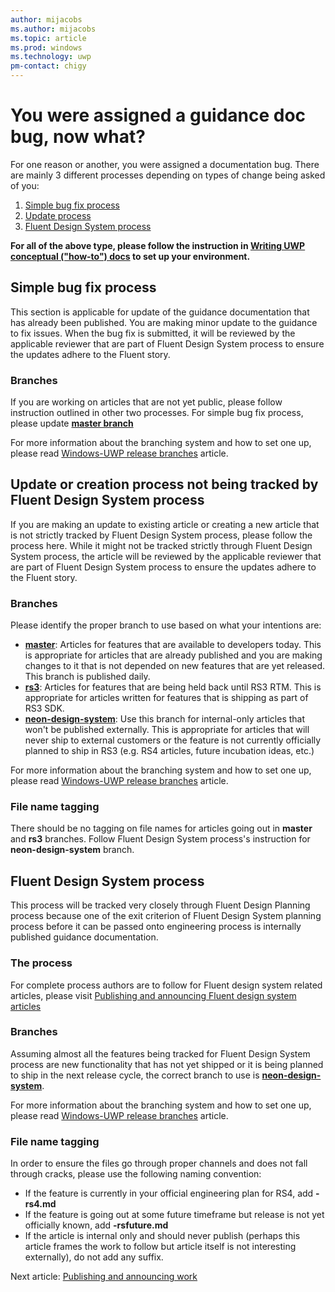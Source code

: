 ```yaml
---
author: mijacobs
ms.author: mijacobs
ms.topic: article
ms.prod: windows
ms.technology: uwp
pm-contact: chigy
---
```

# You were assigned a guidance doc bug, now what?

For one reason or another, you were assigned a documentation bug. There are mainly 3 different processes depending on types of change being asked of you:
1. [Simple bug fix process](#bug-fix)
2. [Update process](#update)
3. [Fluent Design System process](#fluent)

**For all of the above type, please follow the instruction in [Writing UWP conceptual ("how-to") docs](../conceptual/index.md) to set up your environment.**

## Simple bug fix process <a name="bug-fix">
This section is applicable for update of the guidance documentation that has already been published. You are making minor update to the guidance to fix issues.
When the bug fix is submitted, it will be reviewed by the applicable reviewer that are part of Fluent Design System process to ensure the updates adhere to the Fluent story.

### Branches
If you are working on articles that are not yet public, please follow instruction outlined in other two processes. For simple bug fix process, please update **[master branch](https://cpubwin.visualstudio.com/windows-uwp/_git/windows-uwp/?branch=flight)**

For more information about the branching system and how to set one up, please read [Windows-UWP release branches](../conceptual/branches.md) article.

## Update or creation process not being tracked by Fluent Design System process <a name="update">
If you are making an update to existing article or creating a new article that is not strictly tracked by Fluent Design System process, please follow the process here. While it might not be tracked strictly through Fluent Design System process, the article will be reviewed by the applicable reviewer that are part of Fluent Design System process to ensure the updates adhere to the Fluent story.

### Branches
Please identify the proper branch to use based on what your intentions are:
- **[master](https://cpubwin.visualstudio.com/windows-uwp/_git/windows-uwp/?branch=flight)**: Articles for features that are available to developers today. This is appropriate for articles that are already published and you are making changes to it that is not depended on new features that are yet released. This branch is published daily. 
- **[rs3](https://cpubwin.visualstudio.com/windows-uwp/_git/windows-uwp/?branch=rs3)**: Articles for features that are being held back until RS3 RTM. This is appropriate for articles written for features that is shipping as part of RS3 SDK. 
- **[neon-design-system](https://cpubwin.visualstudio.com/windows-uwp/_git/windows-uwp/?branch=neon-design-system)**: Use this branch for internal-only articles that won't be published externally. This is appropriate for articles that will never ship to external customers or the feature is not currently officially planned to ship in RS3 (e.g. RS4 articles, future incubation ideas, etc.)  

For more information about the branching system and how to set one up, please read [Windows-UWP release branches](../conceptual/branches.md) article.

### File name tagging
There should be no tagging on file names for articles going out in **master** and **rs3** branches.
Follow Fluent Design System process's instruction for **neon-design-system** branch.

## Fluent Design System process <a name="fluent">
This process will be tracked very closely through Fluent Design Planning process because one of the exit criterion of Fluent Design System planning process before it can be passed onto engineering process is internally published guidance documentation.

### The process
For complete process authors are to follow for Fluent design system related articles, please visit [Publishing and announcing Fluent design system articles](publishing-and-announcing.md)

### Branches
Assuming almost all the features being tracked for Fluent Design System process are new functionality that has not yet shipped or it is being planned to ship in the next release cycle, the correct branch to use is **[neon-design-system](https://cpubwin.visualstudio.com/windows-uwp/_git/windows-uwp/?branch=neon-design-system)**.

For more information about the branching system and how to set one up, please read [Windows-UWP release branches](../conceptual/branches.md) article.

### File name tagging
In order to ensure the files go through proper channels and does not fall through cracks, please use the following naming convention:
- If the feature is currently in your official engineering plan for RS4, add **-rs4.md**
- If the feature is going out at some future timeframe but release is not yet officially known, add **-rsfuture.md**
- If the article is internal only and should never publish (perhaps this article frames the work to follow but article itself is not interesting externally), do not add any suffix.

Next article: [Publishing and announcing work](publishing-and-announcing.md)